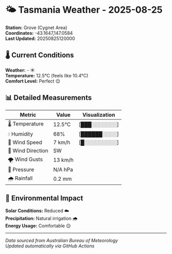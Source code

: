 # 🌤️ Tasmania Weather - 2025-08-25

**Station:** Grove (Cygnet Area)  
**Coordinates:** -43.1647,147.0584  
**Last Updated:** 20250825120000

## 🌡️ Current Conditions

**Weather:** - ☀️  
**Temperature:** 12.5°C (feels like 10.4°C)  
**Comfort Level:** Perfect 😌

## 📊 Detailed Measurements

| Metric | Value | Visualization |
|--------|-------|---------------|
| 🌡️ Temperature | 12.5°C | [███░░░░░░░] |
| 💧 Humidity | 68% | [██████░░░░] |
| 💨 Wind Speed | 7 km/h | [█░░░░░░░░░] |
| 🧭 Wind Direction | SW | |
| 🌪️ Wind Gusts | 13 km/h | |
| 🔽 Pressure | N/A hPa | |
| 🌧️ Rainfall | 0.2 mm | |

## 🌱 Environmental Impact

**Solar Conditions:** Reduced ☁️  
**Precipitation:** Natural irrigation 🌧️  
**Energy Usage:** Comfortable 😌

---
*Data sourced from Australian Bureau of Meteorology*  
*Updated automatically via GitHub Actions*
